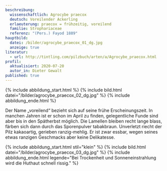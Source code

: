 ```yaml
---
beschreibung:
  wissenschaftlich: Agrocybe praecox
  deutsch: Voreilender Ackerling
  erlaeuterung: praecox = frühzeitig, voreilend
  familie: Strophariaceae
  referenz: "(Pers.) Fayod 1889"
hauptbild:
  datei: /bilder/agrocybe_praecox_01_dg.jpg
  anzeige: true
literatur:
  - url: http://tintling.com/pilzbuch/arten/a/Agrocybe_praecox.html
profil:
  aktualisiert: 2020-07-20
  autor_in: Dieter Gewalt
published: true
---
```


{% include abbildung_start.html %}
{% include bild.html datei="/bilder/agrocybe_praecox_02_dg.jpg" %}
{% include abbildung_ende.html %}

Der Name „voreilend“ bezieht sich auf seine frühe Erscheinungszeit. In manchen Jahren ist er schon im April zu finden, gelegentliche Funde sind aber bis in den Spätherbst möglich. Die Lamellen bleiben recht lange blass, färben sich dann durch das Sporenpulver tabakbraun. Unverletzt riecht der Pilz kakaoartig, gerieben ranzig-mehlig. Er ist zwar essbar, wegen seines etwas ranzigen Geschmacks aber keine Delikatesse.

{% include abbildung_start.html stil="klein" %}
{% include bild.html datei="/bilder/agrocybe_praecox_03_dg.jpg" %}
{% include abbildung_ende.html legende="Bei Trockenheit und Sonneneinstrahlung wird die Huthaut schnell rissig." %}
